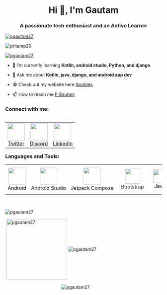 <h1 align="center">Hi 👋, I'm Gautam </h1>
<h3 align="center">A passionate tech enthusiast and an Active Learner</h3>
<p align="left"> <a href="https://holopin.io/@pgautam27"><img src="https://holopin.io/api/user/board?user=pgautam27" alt="pgautam27" /></a> </p>
<p align="left"> <img src="https://komarev.com/ghpvc/?username=pgautam27&label=Profile%20views&color=49be25&style=flat" alt="pritamp20" /> </p>

<p align="left"> <a href="https://github.com/ryo-ma/github-profile-trophy"><img src="https://github-profile-trophy.vercel.app/?username=pgautam27&theme=matrix&column=-1" alt="pgautam27" /></a> </p>

- 🌱 I’m currently learning **Kotlin, android studio, Python, and django**

- 💬 Ask me about **Kotlin, java, django, and android app dev**
  
- 😁 Check out my website here [Goobles](https://goobles.netlify.app/)
  
- 📫 How to reach me [P Gautam](https://linktr.ee/pgautam27)

<h3 align="left">Connect with me:</h3>
<table align="left">
    <td align="center" witdth="96">
    <a href="https://twitter.com/pgautam27" target="blank">
    <img src="https://raw.githubusercontent.com/rahuldkjain/github-profile-readme-generator/master/src/images/icons/Social/twitter.svg" width="55"/>
        <br>Twitter</a>
    </td>
    <td align="center" witdth="96">
    <a href="https://discord.gg/PGautam27#1053" target="blank">
    <img src="https://raw.githubusercontent.com/rahuldkjain/github-profile-readme-generator/master/src/images/icons/Social/discord.svg" width="55"/>
        <br>Discord</a>
    </td>
    <td align="center" witdth="96">
    <a href="https://linkedin.com/in/https://www.linkedin.com/in/gautam-p-5b43581b6/" target="blank">
    <img src="https://raw.githubusercontent.com/rahuldkjain/github-profile-readme-generator/master/src/images/icons/Social/linked-in-alt.svg" width="55"/>
        <br>LinkedIn</a>
    </td>
</table>
<br>
<br><br><br><br>
<h3 align="left">Languages and Tools:</h3>
<table align="center">
    <td align="center" width="96">
        <img src="https://seeklogo.com/images/A/android-new-2019-logo-3CD3BC571C-seeklogo.com.png" width="55"/>
        <br>Android
    </td>
    <td align="center" width="96">
        <img src="https://seeklogo.com/images/A/android-studio-logo-1EE788C6EC-seeklogo.com.png" width="55"/>
        <br>Android&nbsp;Studio
    </td>
    <td align="center" width="96">
        <img src="https://imgs.search.brave.com/MnuFpmzmARPaz3FCzp7KkF8Jnpl60hxw5NFnMG5NpO8/rs:fit:586:225:1/g:ce/aHR0cHM6Ly90c2Uz/Lm1tLmJpbmcubmV0/L3RoP2lkPU9JUC5Q/RVpKaE1FTEc4elBJ/SFhmUlEyUll3SGFG/XyZwaWQ9QXBp" width="55"/>
        <br>Jetpack&nbsp;Compose
    </td>
    <td align="center" width="96">
        <img src="https://seeklogo.com/images/B/bootstrap-5-logo-85A1F11F4F-seeklogo.com.png" width="48"/>
        <br>&nbsp;&nbsp;Bootstrap&nbsp;&nbsp;
    </td>
    <td align="center" width="96">
        <img src="https://seeklogo.com/images/J/java-logo-7F8B35BAB3-seeklogo.com.png" width="43"/>
        <br>&nbsp;&nbsp;Java&nbsp;&nbsp;
    </td>
    <td align="center" width="96">
        <img src="https://seeklogo.com/images/K/kotlin-logo-30C1970B05-seeklogo.com.png" width="48"/>
        <br>&nbsp;Kotlin&nbsp;
    </td>
    <td align="center" width="96">
        <img src="https://seeklogo.com/images/M/mysql-logo-B047FB7790-seeklogo.com.png" width="60"/>
        <br>&nbsp;&nbsp;&nbsp;MySQL&nbsp;&nbsp;&nbsp;&nbsp;
    </td>
    <td align="center" width="96">
        <img src="https://seeklogo.com/images/H/html5-logo-EF92D240D7-seeklogo.com.png"  height="60" width="50"/>
        <br>&nbsp;&nbsp;HTML&nbsp;&nbsp;
    </td>
    <td align="center" width="96">
        <img src="https://seeklogo.com/images/C/css-3-logo-AF06D75231-seeklogo.com.png" width="70"/>
        <br>&nbsp;&nbsp;CSS&nbsp;&nbsp;
    </td>
    <td align="center" width="96">
        <img src="https://seeklogo.com/images/J/javascript-js-logo-2949701702-seeklogo.com.png" width="60"/>
        <br>JavaScript
    </td>
    <td align="center" width="96">
        <img src="https://seeklogo.com/images/N/nodejs-logo-FBE122E377-seeklogo.com.png" width="60"/>
        <br>Nodejs
    </td>
    <td align="center" width="96">
        <img src="https://seeklogo.com/images/P/python-logo-A32636CAA3-seeklogo.com.png" width="48" alt="Rxjava"/>
        <br>Python&nbsp;
    </td>
    <td align="center" width="96">
        <img src="https://seeklogo.com/images/A/amazon-web-services-aws-logo-6C2E3DCD3E-seeklogo.com.png" width="60"/>
        <br>&nbsp;&nbsp;&nbsp;&nbsp;AWS&nbsp;&nbsp;&nbsp;&nbsp;
    </td>
    <td align="center" width="96">
        <img src="https://seeklogo.com/images/F/firebase-logo-402F407EE0-seeklogo.com.png" width="35"/>
        <br>Firebase
    </td>
    <td align="center" width="96">
        <img src="https://seeklogo.com/images/P/postman-logo-0087CA0D15-seeklogo.com.png" width="48"/>
        <br>Postman
    </td>
    <td align="center" width="96">
        <img src="https://seeklogo.com/images/I/intellij-idea-logo-F0395EF783-seeklogo.com.png" width="48"/>
        <br>&nbsp;Intellij&nbsp;
    </td>
    <td align="center" width="96">
        <img src="https://seeklogo.com/images/G/git-logo-CD8D6F1C09-seeklogo.com.png" width="48" alt="Rxjava"/>
        <br>&nbsp;&nbsp;&nbsp;Git&nbsp;&nbsp;&nbsp;&nbsp;
    </td>
    <td align="center" width="96">
        <img src="https://seeklogo.com/images/P/pycharm-logo-51B1427388-seeklogo.com.png" width="48" alt="Rxjava"/>
        <br>Pycharm&nbsp;
    </td>
    <td align="center" width="96">
        <img src="https://seeklogo.com/images/F/figma-logo-E4E21D3AEA-seeklogo.com.png" width="30" alt="Rxjava"/>
        <br>Figma
    </td>
    <td align="center" width="96">
        <img src="https://imgs.search.brave.com/FP-kYQ9TVk7iE945QDc7ZmhcfoxX6qqujaxxpU2V3uo/rs:fit:474:225:1/g:ce/aHR0cHM6Ly90c2U0/LmV4cGxpY2l0LmJp/bmcubmV0L3RoP2lk/PU9JUC4xd1pIQzMt/SkNaOGsyY2VnSXZ3/Y01RSGFIYSZwaWQ9/QXBp" alt="Rxjava"/>
        <br>MongoDB
    </td>
    <td align="center" width="96">
        <img src="https://seeklogo.com/images/D/django-logo-4C5ECF7036-seeklogo.com.png" width="48" alt="Rxjava"/>
        <br>Django&nbsp;
    </td>
    <td align="center" width="96">
        <img src="https://seeklogo.com/images/H/heroku-logo-B774A78667-seeklogo.com.png" width="48" alt="Rxjava"/>
        <br>Heroku&nbsp;
    </td>
</table>
<br>
<p><img align="center" src="https://github-readme-activity-graph.cyclic.app/graph?username=pgautam27&theme=chartreuse-dark" alt="pgautam27" /></p>
<p>&nbsp;<img align="center" src="https://github-readme-stats.vercel.app/api/top-langs?username=pgautam27&show_icons=true&locale=en&layout=compact&theme=chartreuse-dark&card_width=300" height="195" alt="pgautam27" />&nbsp;<img align="center" src="https://github-readme-stats.vercel.app/api?username=pgautam27&show_icons=true&locale=en&theme=chartreuse-dark&card_width=420" alt="pgautam27"/></p>  
<p>&nbsp;&nbsp;&nbsp;&nbsp;&nbsp;&nbsp;&nbsp;&nbsp;&nbsp;&nbsp;&nbsp;&nbsp;&nbsp;&nbsp;&nbsp;&nbsp;&nbsp;&nbsp;&nbsp;&nbsp;&nbsp;&nbsp;&nbsp;&nbsp;&nbsp;&nbsp;&nbsp;&nbsp;&nbsp;&nbsp;&nbsp;&nbsp;&nbsp;&nbsp;&nbsp;&nbsp;&nbsp;&nbsp;&nbsp;&nbsp;&nbsp;&nbsp;&nbsp;&nbsp;&nbsp;&nbsp;<img align="center" src="https://github-readme-streak-stats.herokuapp.com/?user=pgautam27&theme=chartreuse-dark" alt="pgautam27" /></p>
